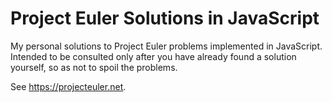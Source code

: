 # Project Euler Solutions in JavaScript
My personal solutions to Project Euler problems implemented in JavaScript. Intended to be consulted only after you have already found a solution yourself, so as not to spoil the problems.

See https://projecteuler.net.
